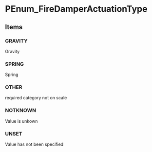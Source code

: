# PEnum_FireDamperActuationType
<!-- end of short definition -->

## Items

### GRAVITY
Gravity

### SPRING
Spring

### OTHER
required category not on scale

### NOTKNOWN
Value is unkown

### UNSET
Value has not been specified
